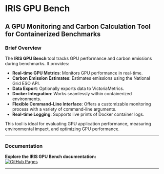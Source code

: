 # IRIS GPU Bench

## A GPU Monitoring and Carbon Calculation Tool for Containerized Benchmarks

### Brief Overview

The **IRIS GPU Bench** tool tracks GPU performance and carbon emissions during benchmarks. It provides:

- **Real-time GPU Metrics**: Monitors GPU performance in real-time.
- **Carbon Emission Estimates**: Estimates emissions using the National Grid ESO API.
- **Data Export**: Optionally exports data to VictoriaMetrics.
- **Docker Integration**: Works seamlessly within containerized environments.
- **Flexible Command-Line Interface**: Offers a customizable monitoring process with a variety of command-line arguments.
- **Real-time Logging**: Supports live prints of Docker container logs.

This tool is ideal for evaluating GPU application performance, measuring environmental impact, and optimizing GPU performance.

---

### Documentation

**Explore the IRIS GPU Bench documentation:**  
[![GitHub Pages](https://img.shields.io/badge/Docs-GitHub%20Pages-blue)](https://bryceshirley.github.io/iris-gpubench/)

---

